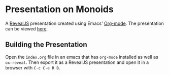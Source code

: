 # Presentation on Monoids

A [RevealJS](http://lab.hakim.se/reveal-js/#/) presentation created using Emacs'
[Org-mode](http://orgmode.org/).  The presentation can be viewed
[here](https://tmciver.github.io/monoid-presentation).

## Building the Presentation

Open the `index.org` file in an emacs that has `org-mode` installed as well as
`ox-reveal`.  Then export it as a RevealJS presentation and open it in a browser
with `C-c C-e R B`.
